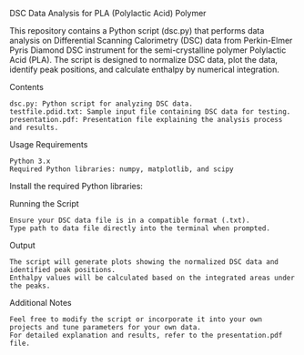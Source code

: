 DSC Data Analysis for PLA (Polylactic Acid) Polymer

This repository contains a Python script (dsc.py) that performs data analysis on Differential Scanning Calorimetry (DSC) data from Perkin-Elmer Pyris Diamond DSC instrument for the semi-crystalline polymer Polylactic Acid (PLA). The script is designed to normalize DSC data, plot the data, identify peak positions, and calculate enthalpy by numerical integration.

Contents

    dsc.py: Python script for analyzing DSC data.
    testfile.pdid.txt: Sample input file containing DSC data for testing.
    presentation.pdf: Presentation file explaining the analysis process and results.

Usage
Requirements

    Python 3.x
    Required Python libraries: numpy, matplotlib, and scipy

Install the required Python libraries:

Running the Script

    Ensure your DSC data file is in a compatible format (.txt).
    Type path to data file directly into the terminal when prompted.

Output

    The script will generate plots showing the normalized DSC data and identified peak positions.
    Enthalpy values will be calculated based on the integrated areas under the peaks.

Additional Notes

    Feel free to modify the script or incorporate it into your own projects and tune parameters for your own data.
    For detailed explanation and results, refer to the presentation.pdf file.
